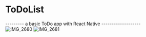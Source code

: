 # ToDoList
--------- a basic ToDo app with React Native -------------------
![IMG_2680](https://user-images.githubusercontent.com/108815807/225340626-a211744c-d1f7-48dc-b63b-29390c8b5fa2.png)
![IMG_2681](https://user-images.githubusercontent.com/108815807/225340658-22d822a2-16cd-4351-b592-775c850a63ce.png)
